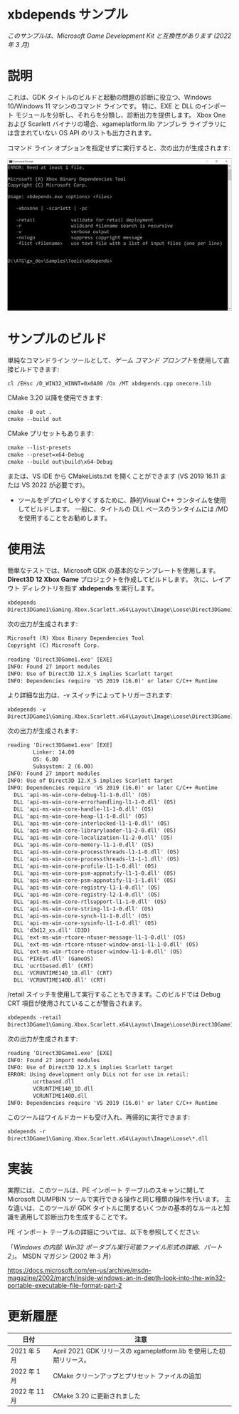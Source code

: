 # xbdepends サンプル

*このサンプルは、Microsoft Game Development Kit と互換性があります (2022 年 3 月)*

# 説明

これは、GDK タイトルのビルドと起動の問題の診断に役立つ、Windows 10/Windows 11 マシンのコマンド ラインです。 特に、EXE と DLL のインポート モジュールを分析し、それらを分類し、診断出力を提供します。 Xbox One および Scarlett バイナリの場合、xgameplatform.lib アンブレラ ライブラリには含まれていない OS API のリストも出力されます。

コマンド ライン オプションを指定せずに実行すると、次の出力が生成されます:

![説明は自動で生成されたものです](./media/image1.png)

# サンプルのビルド

単純なコマンドライン ツールとして、*ゲーム コマンド プロンプト*を使用して直接ビルドできます:

```
cl /EHsc /D_WIN32_WINNT=0x0A00 /Ox /MT xbdepends.cpp onecore.lib
```


CMake 3.20 以降を使用できます:

```
cmake -B out .
cmake --build out
```


CMake プリセットもあります:

```
cmake --list-presets
cmake --preset=x64-Debug
cmake --build out\build\x64-Debug
```


または、VS IDE から CMakeLists.txt を開くことができます (VS 2019 16.11 または VS 2022 が必要です)。

- ツールをデプロイしやすくするために、静的Visual C++ ランタイムを使用してビルドします。 一般に、タイトルの DLL ベースのランタイムには /MD を使用することをお勧めします。

# 使用法

簡単なテストでは、Microsoft GDK の基本的なテンプレートを使用します。 **Direct3D 12 Xbox Game** プロジェクトを作成してビルドします。 次に、レイアウト ディレクトリを指す **xbdepends** を実行します。

```
xbdepends Direct3DGame1\Gaming.Xbox.Scarlett.x64\Layout\Image\Loose\Direct3DGame1.exe
```


次の出力が生成されます:

```
Microsoft (R) Xbox Binary Dependencies Tool
Copyright (C) Microsoft Corp.

reading 'Direct3DGame1.exe' [EXE]
INFO: Found 27 import modules
INFO: Use of Direct3D 12.X_S implies Scarlett target
INFO: Dependencies require 'VS 2019 (16.0)' or later C/C++ Runtime
```


より詳細な出力は、-v スイッチによってトリガーされます:

```
xbdepends -v Direct3DGame1\Gaming.Xbox.Scarlett.x64\Layout\Image\Loose\Direct3DGame1.exe
```


次の出力が生成されます:

```
reading 'Direct3DGame1.exe' [EXE]
        Linker: 14.00
        OS: 6.00
        Subsystem: 2 (6.00)
INFO: Found 27 import modules
INFO: Use of Direct3D 12.X_S implies Scarlett target
INFO: Dependencies require 'VS 2019 (16.0)' or later C/C++ Runtime
  DLL 'api-ms-win-core-debug-l1-1-0.dll' (OS)
  DLL 'api-ms-win-core-errorhandling-l1-1-0.dll' (OS)
  DLL 'api-ms-win-core-handle-l1-1-0.dll' (OS)
  DLL 'api-ms-win-core-heap-l1-1-0.dll' (OS)
  DLL 'api-ms-win-core-interlocked-l1-1-0.dll' (OS)
  DLL 'api-ms-win-core-libraryloader-l1-2-0.dll' (OS)
  DLL 'api-ms-win-core-localization-l1-2-0.dll' (OS)
  DLL 'api-ms-win-core-memory-l1-1-0.dll' (OS)
  DLL 'api-ms-win-core-processthreads-l1-1-0.dll' (OS)
  DLL 'api-ms-win-core-processthreads-l1-1-1.dll' (OS)
  DLL 'api-ms-win-core-profile-l1-1-0.dll' (OS)
  DLL 'api-ms-win-core-psm-appnotify-l1-1-0.dll' (OS)
  DLL 'api-ms-win-core-psm-appnotify-l1-1-1.dll' (OS)
  DLL 'api-ms-win-core-registry-l1-1-0.dll' (OS)
  DLL 'api-ms-win-core-registry-l2-1-0.dll' (OS)
  DLL 'api-ms-win-core-rtlsupport-l1-1-0.dll' (OS)
  DLL 'api-ms-win-core-string-l1-1-0.dll' (OS)
  DLL 'api-ms-win-core-synch-l1-1-0.dll' (OS)
  DLL 'api-ms-win-core-sysinfo-l1-1-0.dll' (OS)
  DLL 'd3d12_xs.dll' (D3D)
  DLL 'ext-ms-win-rtcore-ntuser-message-l1-1-0.dll' (OS)
  DLL 'ext-ms-win-rtcore-ntuser-window-ansi-l1-1-0.dll' (OS)
  DLL 'ext-ms-win-rtcore-ntuser-window-l1-1-0.dll' (OS)
  DLL 'PIXEvt.dll' (GameOS)
  DLL 'ucrtbased.dll' (CRT)
  DLL 'VCRUNTIME140_1D.dll' (CRT)
  DLL 'VCRUNTIME140D.dll' (CRT)
```


/retail スイッチを使用して実行することもできます。このビルドでは Debug CRT 項目が使用されていることが警告されます。

```
xbdepends -retail Direct3DGame1\Gaming.Xbox.Scarlett.x64\Layout\Image\Loose\Direct3DGame1.exe
```


次の出力が生成されます:

```
reading 'Direct3DGame1.exe' [EXE]
INFO: Found 27 import modules
INFO: Use of Direct3D 12.X_S implies Scarlett target
ERROR: Using development only DLLs not for use in retail:
        ucrtbased.dll
        VCRUNTIME140_1D.dll
        VCRUNTIME140D.dll
INFO: Dependencies require 'VS 2019 (16.0)' or later C/C++ Runtime
```


このツールはワイルドカードも受け入れ、再帰的に実行できます:

```
xbdepends -r Direct3DGame1\Gaming.Xbox.Scarlett.x64\Layout\Image\Loose\*.dll
```


# 実装

実際には、このツールは、PE インポート テーブルのスキャンに関して Microsoft DUMPBIN ツールで実行できる操作と同じ種類の操作を行います。 主な違いは、このツールが GDK タイトルに関するいくつかの基本的なルールと知識を適用して診断出力を生成することです。

PE インポート テーブルの詳細については、以下を参照してください:

「*Windows の内部: Win32 ポータブル実行可能ファイル形式の詳細、パート 2*」。 MSDN マガジン (2002 年 3 月)

<https://docs.microsoft.com/en-us/archive/msdn-magazine/2002/march/inside-windows-an-in-depth-look-into-the-win32-portable-executable-file-format-part-2>

# 更新履歴

| 日付 | 注意 |
|---|---|
| 2021 年 5 月 | April 2021 GDK リリースの xgameplatform.lib を使用した初期リリース。 |
| 2022 年 1 月 | CMake クリーンアップとプリセット ファイルの追加 |
| 2022 年 11 月 | CMake 3.20 に更新されました |


